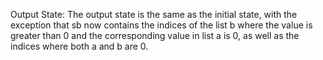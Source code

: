 Output State: The output state is the same as the initial state, with the exception that sb now contains the indices of the list b where the value is greater than 0 and the corresponding value in list a is 0, as well as the indices where both a and b are 0.